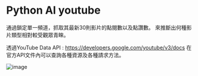# Python AI youtube
通過鎖定單一頻道，抓取其最新30則影片的點閱數以及點讚數。
來推斷出何種影片類型相對較受觀眾青睞。


透過YouTube Data API : https://developers.google.com/youtube/v3/docs
在官方API文件內可以查詢各種資源及各種請求方法。


![image](https://user-images.githubusercontent.com/114973441/198531667-57943f5b-b9ac-430a-a457-cb5cf8861215.png)

